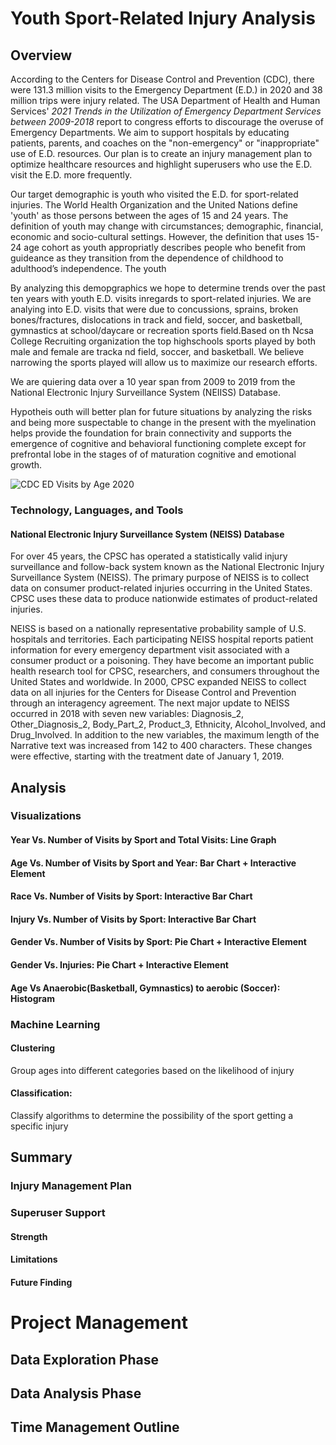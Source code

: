 # Youth Sport-Related Injury Analysis
## Overview
According to the Centers for Disease Control and Prevention (CDC), there were 131.3 million visits to the Emergency Department (E.D.) in 2020 and 38 million trips were injury related. The USA Department of Health and Human Services' *2021 Trends in the Utilization of Emergency Department Services between 2009-2018* report to congress efforts to discourage the overuse of Emergency Departments. We aim to support hospitals by educating patients, parents, and coaches on the "non-emergency" or "inappropriate" use of E.D. resources. Our plan is to create an injury management plan to optimize healthcare resources and highlight superusers who use the E.D. visit the E.D. more frequently.

Our target demographic is youth who visited the E.D. for sport-related injuries. The World Health Organization and the United Nations define 'youth' as those persons between the ages of 15 and 24 years. The definition of youth may change with circumstances; demographic, financial, economic and socio-cultural settings. However, the definition that uses 15-24 age cohort as youth appropriatly describes people who benefit from guideance as they transition from the dependence of childhood to adulthood’s independence. The youth

By analyzing this demopgraphics we hope to determine trends over the past ten years with youth E.D. visits  inregards to sport-related injuries. We are analying into E.D. visits that were due to concussions, sprains, broken bones/fractures, dislocations in track and field, soccer, and basketball, gymnastics at school/daycare or recreation sports field.Based on th Ncsa College Recruiting organization the top highschools sports played by both male and female are tracka nd field,  soccer, and basketball. We believe narrowing the sports played will allow us to maximize our research efforts. 

We are quiering data over a 10 year span from 2009 to 2019 from the National Electronic Injury Surveillance System (NEIISS) Database.

Hypotheis outh will better plan for future situations by analyzing the risks and being more suspectable to change in the present with the myelination helps provide the foundation for brain connectivity and supports the emergence of cognitive and behavioral functioning complete except for prefrontal lobe in the stages of of maturation cognitive and emotional growth.

![CDC ED Visits by Age 2020](https://user-images.githubusercontent.com/92180070/222871386-09ae0b64-9f91-4e25-acad-f246e807043e.png)

### Technology, Languages, and Tools
#### National Electronic Injury Surveillance System (NEISS) Database
For over 45 years, the CPSC has operated a statistically valid injury surveillance and follow-back system known as the National Electronic Injury Surveillance System (NEISS). The primary purpose of NEISS is to collect data on consumer product-related injuries occurring in the United States. CPSC uses these data to produce nationwide estimates of product-related injuries.

NEISS is based on a nationally representative probability sample of U.S. hospitals and territories. Each participating NEISS hospital reports patient information for every emergency department visit associated with a consumer product or a poisoning. They have become an important public health research tool for CPSC, researchers, and consumers throughout the United States and worldwide. In 2000, CPSC expanded NEISS to collect data on all injuries for the Centers for Disease Control and Prevention through an interagency agreement. The next major update to NEISS occurred in 2018 with seven new variables: Diagnosis_2, Other_Diagnosis_2, Body_Part_2, Product_3, Ethnicity, Alcohol_Involved, and Drug_Involved. In addition to the new variables, the maximum length of the Narrative text was increased from 142 to 400 characters. These changes were effective, starting with the treatment date of January 1, 2019.

## Analysis
### Visualizations
#### Year Vs. Number of Visits by Sport and Total Visits: Line Graph
#### Age Vs. Number of Visits by Sport and Year: Bar Chart + Interactive Element
#### Race Vs. Number of Visits by Sport: Interactive Bar Chart
#### Injury Vs. Number of Visits by Sport: Interactive Bar Chart
#### Gender Vs. Number of Visits by Sport: Pie Chart + Interactive Element
#### Gender Vs. Injuries: Pie Chart + Interactive Element
#### Age Vs Anaerobic(Basketball, Gymnastics) to aerobic (Soccer): Histogram

### Machine Learning
#### Clustering
Group ages into different categories based on the likelihood of injury
#### Classification:
Classify algorithms to determine the possibility of the sport getting a specific injury


## Summary
### Injury Management Plan
### Superuser Support
#### Strength
#### Limitations
#### Future Finding

# Project Management
## Data Exploration Phase
## Data Analysis Phase
## Time Management Outline
